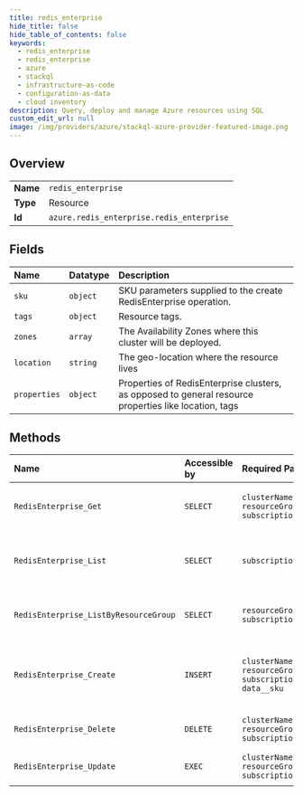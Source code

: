 ```yaml
---
title: redis_enterprise
hide_title: false
hide_table_of_contents: false
keywords:
  - redis_enterprise
  - redis_enterprise
  - azure    
  - stackql
  - infrastructure-as-code
  - configuration-as-data
  - cloud inventory
description: Query, deploy and manage Azure resources using SQL
custom_edit_url: null
image: /img/providers/azure/stackql-azure-provider-featured-image.png
---
```

  
    

## Overview
<table><tbody>
<tr><td><b>Name</b></td><td><code>redis_enterprise</code></td></tr>
<tr><td><b>Type</b></td><td>Resource</td></tr>
<tr><td><b>Id</b></td><td><code>azure.redis_enterprise.redis_enterprise</code></td></tr>
</tbody></table>

## Fields
| Name | Datatype | Description |
|:-----|:---------|:------------|
| `sku` | `object` | SKU parameters supplied to the create RedisEnterprise operation. |
| `tags` | `object` | Resource tags. |
| `zones` | `array` | The Availability Zones where this cluster will be deployed. |
| `location` | `string` | The geo-location where the resource lives |
| `properties` | `object` | Properties of RedisEnterprise clusters, as opposed to general resource properties like location, tags |
## Methods
| Name | Accessible by | Required Params | Description |
|:-----|:--------------|:----------------|:------------|
| `RedisEnterprise_Get` | `SELECT` | `clusterName, resourceGroupName, subscriptionId` | Gets information about a RedisEnterprise cluster |
| `RedisEnterprise_List` | `SELECT` | `subscriptionId` | Gets all RedisEnterprise clusters in the specified subscription. |
| `RedisEnterprise_ListByResourceGroup` | `SELECT` | `resourceGroupName, subscriptionId` | Lists all RedisEnterprise clusters in a resource group. |
| `RedisEnterprise_Create` | `INSERT` | `clusterName, resourceGroupName, subscriptionId, data__sku` | Creates or updates an existing (overwrite/recreate, with potential downtime) cache cluster |
| `RedisEnterprise_Delete` | `DELETE` | `clusterName, resourceGroupName, subscriptionId` | Deletes a RedisEnterprise cache cluster. |
| `RedisEnterprise_Update` | `EXEC` | `clusterName, resourceGroupName, subscriptionId` | Updates an existing RedisEnterprise cluster |
